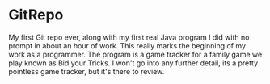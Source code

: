 GitRepo
=======

My first Git repo ever, along with my first real Java program I did with no prompt in about an hour of work. This really marks the beginning of my work as a programmer. The program is a game tracker for a family game we play known as Bid your Tricks. I won't go into any further detail, its a pretty pointless game tracker, but it's there to review.
